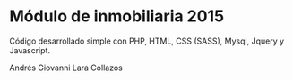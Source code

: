 # Módulo de inmobiliaria 2015
Código desarrollado simple con PHP, HTML, CSS (SASS), Mysql, Jquery y Javascript.

Andrés Giovanni Lara Collazos
